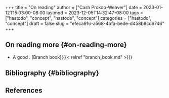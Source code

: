 +++
title = "On reading"
author = ["Cash Prokop-Weaver"]
date = 2023-01-12T15:03:00-08:00
lastmod = 2023-12-05T14:32:47-08:00
tags = ["hastodo", "concept", "hastodo", "concept"]
categories = ["hastodo", "concept"]
draft = false
slug = "efeca916-a568-4bfa-bede-d458b8cd6746"
+++

## On reading more {#on-reading-more}

-   A good  . [Branch book]({{< relref "branch_book.md" >}})


## Bibliography {#bibliography}

## References

<style>.csl-entry{text-indent: -1.5em; margin-left: 1.5em;}</style><div class="csl-bib-body">
</div>
